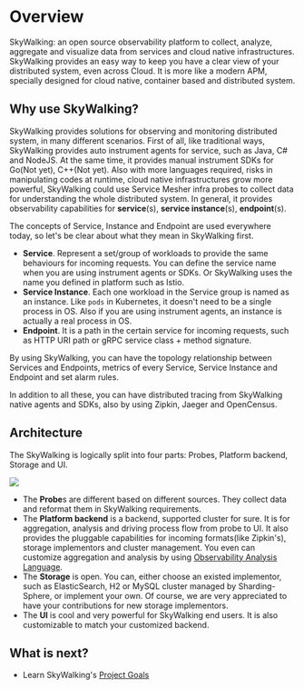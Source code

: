 # Overview
SkyWalking: an open source observability platform to collect, analyze, aggregate and visualize data from services and cloud native
infrastructures. SkyWalking provides an easy way to keep you have a clear view of your distributed system, even across Cloud.
It is more like a modern APM, specially designed for cloud native, container based and distributed system.

## Why use SkyWalking?
SkyWalking provides solutions for observing and monitoring distributed system, in many different scenarios. First of all,
like traditional ways, SkyWalking provides auto instrument agents for service, such as Java, C#
and NodeJS. At the same time, it provides manual instrument SDKs for Go(Not yet), C++(Not yet).
Also with more languages required, risks in manipulating codes at runtime, cloud native infrastructures grow 
more powerful, SkyWalking could use Service Mesher infra probes to collect data for understanding the whole distributed system.
In general, it provides observability capabilities for **service**(s), **service instance**(s), **endpoint**(s).

The concepts of Service, Instance and Endpoint are used everywhere today, so let's be clear about what they mean in SkyWalking first.

- **Service**. Represent a set/group of workloads to provide the same behaviours for incoming requests. You can define the service
  name when you are using instrument agents or SDKs. Or SkyWalking uses the name you defined in platform such as Istio.
- **Service Instance**. Each one workload in the Service group is named as an instance. Like `pods` in Kubernetes, it doesn't need
  to be a single process in OS. Also if you are using instrument agents, an instance is actually a real process in OS.
- **Endpoint**. It is a path in the certain service for incoming requests, such as HTTP URI path or gRPC service class + method
signature. 

By using SkyWalking, you can have the topology relationship between Services and Endpoints, metrics of every Service, Service
Instance and Endpoint and set alarm rules.

In addition to all these, you can have distributed tracing from SkyWalking native agents and SDKs, also by using Zipkin, Jaeger
and OpenCensus.

## Architecture
The SkyWalking is logically split into four parts: Probes, Platform backend, Storage and UI.

<img src="http://skywalking.apache.org/assets/frame.jpeg"/>

- The **Probe**s are different based on different sources. They collect data and reformat them in SkyWalking requirements.
- The **Platform backend** is a backend, supported cluster for sure. It is for aggregation, analysis and driving process flow
from probe to UI. It also provides the pluggable capabilities for incoming formats(like Zipkin's), storage implementors and cluster
 management. You even can customize aggregation and analysis by using [Observability Analysis Language](oal.md).
- The **Storage** is open. You can, either choose an existed implementor, such as ElasticSearch, H2 or MySQL cluster managed by 
Sharding-Sphere, or implement your own. Of course, we are very appreciated to have your contributions for new storage implementors.
- The **UI** is cool and very powerful for SkyWalking end users. It is also customizable to match your customized backend.


## What is next?
- Learn SkyWalking's [Project Goals](project-goals.md)
